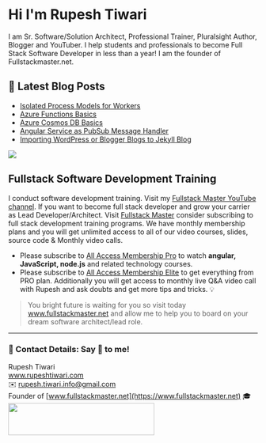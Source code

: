 # Hi I'm Rupesh Tiwari

I am Sr. Software/Solution Architect, Professional Trainer, Pluralsight Author, Blogger and YouTuber. I help students and professionals to become Full Stack Software Developer in less than a year! I am the founder of Fullstackmaster.net.

## 📩 Latest Blog Posts

<!-- BLOG-POST-LIST:START -->
- [Isolated Process Models for Workers](https://www.rupeshtiwari.com/isolated-process-models-for-workers/)
- [Azure Functions Basics](https://www.rupeshtiwari.com/azure-functions-basics/)
- [Azure Cosmos DB Basics](https://www.rupeshtiwari.com/azure-cosmos-db-basics/)
- [Angular Service as PubSub Message Handler](https://www.rupeshtiwari.com/soa/angular-service-as-message-handler/)
- [Importing WordPress or Blogger Blogs to Jekyll Blog](https://www.rupeshtiwari.com/writing/importing-wordpress-or-blogger-blogs-to-jekyll-blog/)
<!-- BLOG-POST-LIST:END -->

![](https://imgur.com/0vP8izF.png)

## Fullstack Software Development Training

I conduct software development training. Visit my [Fullstack Master YouTube channel](https://youtube.com/fullstackmaster). If you want to become full stack developer and grow your carrier as Lead Developer/Architect. Visit [Fullstack Master](https://www.fullstackmaster.net) consider subscribing to full stack development training programs. We have monthly membership plans and you will get unlimited access to all of our video courses, slides, source code & Monthly video calls.

- Please subscribe to [All Access Membership Pro](www.fullstackmaster.net/pro) to watch **angular, JavaScript, node.js** and related technology courses.
- Please subscribe to [All Access Membership Elite](www.fullstackmaster.net/elite) to get everything from PRO plan. Additionally you will get access to monthly live Q&A video call with Rupesh and ask doubts and get more tips and tricks.
💡
> You bright future is waiting for you so visit today www.fullstackmaster.net and allow me to help you to board on your dream software architect/lead role.


---

### 💖 Contact Details: Say 👋 to me!

Rupesh Tiwari\
www.rupeshtiwari.com \
✉️ <rupesh.tiwari.info@gmail.com> \
Founder of [www.fullstackmaster.net](https://www.fullstackmaster.net) 🎓 \
[<img src="https://i.imgur.com/9OCLciM.png" width="295" height="65">](http://www.fullstackmaster.net)
